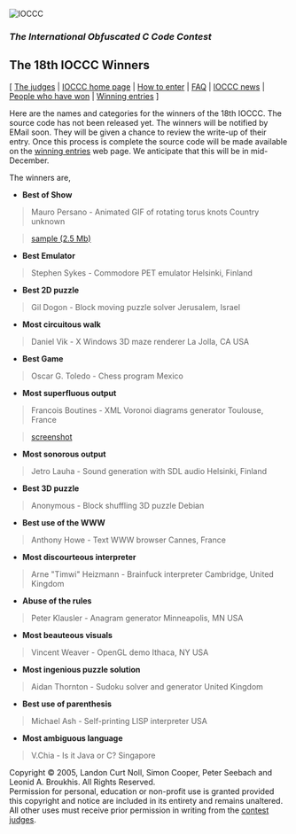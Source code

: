 ![IOCCC](http://ioccc.org/png/ioccc.png)

### *The International Obfuscated C Code Contest*

## **The 18th IOCCC Winners**
[ [The judges](http://www.ioccc.org/judges.html) | [IOCCC home page](http://www.ioccc.org/main.html) | [How
to enter](http://www.ioccc.org/main.html#enter) | [FAQ](http://www.ioccc.org/faq.html) | [IOCCC news](http://www.ioccc.org/main.html#new) | [People who have won](http://www.ioccc.org/winners.html) | [Winning
entries](http://www.ioccc.org/years.html) ]



Here are the names and categories for the winners of the 18th
IOCCC.  The source code has not been released yet.  The winners will
be notified by EMail soon.  They will be given a chance to review the
write-up of their entry.  Once this process is complete the source code 
will be made available on the [winning entries](http://www.ioccc.org/years.html)
web page.  We anticipate that this will be in mid-December.

The winners are,

- **Best of Show**

> Mauro Persano - Animated GIF of rotating torus knots
> Country unknown


> [sample (2.5 Mb)](http://www.mailcom.com.nyud.net:8090/ioccc/knot.gif)

- **Best Emulator**

> Stephen Sykes - Commodore PET emulator
> Helsinki, Finland

- **Best 2D puzzle**

> Gil Dogon - Block moving puzzle solver
> Jerusalem, Israel

- **Most circuitous walk**

> Daniel Vik - X Windows 3D maze renderer
> La Jolla, CA USA

- **Best Game**

> Oscar G. Toledo - Chess program
> Mexico

- **Most superfluous output**

> Francois Boutines - XML Voronoi diagrams generator
> Toulouse, France

> [screenshot](http://www.mailcom.com/ioccc/voronoi.png)

- **Most sonorous output**

> Jetro Lauha - Sound generation with SDL audio
> Helsinki, Finland

- **Best 3D puzzle**

> Anonymous - Block shuffling 3D puzzle
>Debian

- **Best use of the WWW**

> Anthony Howe - Text WWW browser
> Cannes, France

- **Most discourteous interpreter**

> Arne "Timwi" Heizmann - Brainfuck interpreter
> Cambridge, United Kingdom

- **Abuse of the rules**

> Peter Klausler - Anagram generator
> Minneapolis, MN USA

- **Most beauteous visuals**

> Vincent Weaver - OpenGL demo
> Ithaca, NY USA

- **Most ingenious puzzle solution**

> Aidan Thornton - Sudoku solver and generator
> United Kingdom

- **Best use of parenthesis**

> Michael Ash - Self-printing LISP interpreter
> USA

- **Most ambiguous language**

> V.Chia - Is it Java or C?
> Singapore

Copyright :copyright: 2005, Landon Curt Noll, Simon Cooper, Peter Seebach and
Leonid A. Broukhis. All Rights Reserved.<BR>
Permission for personal, education or non-profit use is
granted provided this copyright and notice are included in its entirety
and remains unaltered.  All other uses must receive prior permission in writing
from the [contest judges](http://www.ioccc.org/judges.html).

